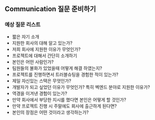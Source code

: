 ## Communication 질문 준비하기
### 예상 질문 리스트
- 짧은 자기 소개 
- 지원한 회사의 대해 알고 있는가?
- 저희 회사에 지원한 이유가 무엇인가?
- 프로젝트에 대해서 간단히 소개하기
- 본인은 어떤 사람인가?
- 팀원들의 불화가 있었을때 어떻게 해결 하였는지?
- 프로젝트를 진행하면서 트러블슈팅을 경험한 적이 있는가?
- 제일 자신있는 스택은 무엇인가?
- 개발자가 되고 싶었던 이유가 무엇인가? 특히 벡엔드 분야로 지원한 이유가?
- 역경을 이겨낸 경험이 있는가?
- 만약 회사에서 부당한 지시를 했다면 본인은 어떻게 할 것인가?
- 만약 프로젝트 진행 시 주말에도 회사에 출근하게 된다면?
- 본인의 장점은 어떤 것이라고 생각하는가?

